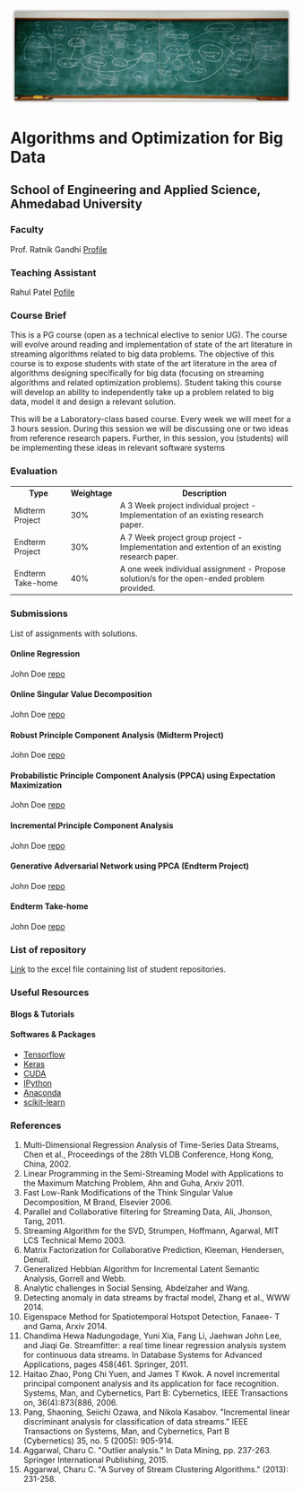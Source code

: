 ![ConceptMap](./images/cover2.jpg)

# Algorithms and Optimization for Big Data
## School of Engineering and Applied Science, Ahmedabad University

### Faculty
Prof. Ratnik Gandhi [Profile](https://ahduni.edu.in/seas/people/faculty/ratnik-gandhi)
### Teaching Assistant
Rahul Patel [Pofile](https://www.google.com)
### Course Brief
This is a PG course (open as a technical elective to senior UG). The course will evolve around reading and implementation of state of the art literature in streaming algorithms related to big data problems. The objective of this course is to expose students with state of the art literature in the area of algorithms designing specifically for big data (focusing on streaming algorithms and related optimization problems). Student taking this course will develop an ability to independently take up a problem related to big data, model it and design a relevant solution.

This will be a Laboratory-class based course. Every week we will meet for a 3 hours session. During this session we will be discussing one or two ideas from reference research papers. Further, in this session, you (students) will be implementing these ideas in relevant software systems

### Evaluation
<table>
  <th>Type</th>
  <th>Weightage</th>
  <th>Description</th>
  
  <tr>
  <td>Midterm Project</td>
  <td>30%</td>
  <td>A 3 Week project individual project - Implementation of an existing research paper.</td>
  </tr>
  
  <tr>  
  <td>Endterm Project</td>
  <td>30%</td>
  <td>A 7 Week project group project - Implementation and extention of an existing research paper.</td>
  </tr>
  
  <tr>  
  <td>Endterm Take-home</td>
  <td>40%</td>
  <td>A one week individual assignment - Propose solution/s for the open-ended problem provided.</td>
  </tr>
</table>

### Submissions
List of assignments with solutions.
#### Online Regression
John Doe [repo](https://www.google.com)

#### Online Singular Value Decomposition
John Doe [repo](https://www.google.com)

#### Robust Principle Component Analysis (Midterm Project)
John Doe [repo](https://www.google.com)

#### Probabilistic Principle Component Analysis (PPCA) using Expectation Maximization
John Doe [repo](https://www.google.com)

#### Incremental Principle Component Analysis
John Doe [repo](https://www.google.com)

#### Generative Adversarial Network using PPCA (Endterm Project)
John Doe [repo](https://www.google.com)

#### Endterm Take-home
John Doe [repo](https://www.google.com)

### List of repository
[Link](https://www.google.com) to the excel file containing list of student repositories.

### Useful Resources
#### Blogs & Tutorials
#### Softwares & Packages
- [Tensorflow](https://www.tensorflow.org)
- [Keras](https://keras.io/)
- [CUDA](http://www.nvidia.com/object/cuda_home_new.html)
- [IPython](https://ipython.org/ipython-doc/3/interactive/tutorial.html)
- [Anaconda](https://www.continuum.io/downloads)
- [scikit-learn](http://scikit-learn.org/stable/)


### References

1. Multi-Dimensional Regression Analysis of Time-Series Data Streams, Chen et al., Proceedings of the 28th VLDB Conference, Hong Kong, China, 2002.
2. Linear Programming in the Semi-Streaming Model with Applications to the Maximum Matching Problem, Ahn and Guha, Arxiv 2011.
3. Fast Low-Rank Modifications of the Think Singular Value Decomposition, M Brand, Elsevier 2006.
4. Parallel and Collaborative filtering for Streaming Data, Ali, Jhonson, Tang, 2011.
5. Streaming Algorithm for the SVD, Strumpen, Hoffmann, Agarwal, MIT LCS Technical Memo 2003.
6. Matrix Factorization for Collaborative Prediction, Kleeman, Hendersen, Denuit.
7. Generalized Hebbian Algorithm for Incremental Latent Semantic Analysis, Gorrell and Webb.
8. Analytic challenges in Social Sensing, Abdelzaher and Wang.
9. Detecting anomaly in data streams by fractal model, Zhang et al., WWW 2014.
10. Eigenspace Method for Spatiotemporal Hotspot Detection, Fanaee- T and Gama, Arxiv 2014.
11. Chandima Hewa Nadungodage, Yuni Xia, Fang Li, Jaehwan John Lee, and Jiaqi Ge. Streamfitter: a real time linear regression analysis system for continuous data streams. In Database Systems for Advanced Applications, pages 458{461. Springer, 2011.
12. Haitao Zhao, Pong Chi Yuen, and James T Kwok. A novel incremental principal component analysis and its application for face recognition. Systems, Man, and Cybernetics, Part B: Cybernetics, IEEE Transactions on, 36(4):873{886, 2006.
13. Pang, Shaoning, Seiichi Ozawa, and Nikola Kasabov. "Incremental linear discriminant analysis for classification of data streams." IEEE Transactions on Systems, Man, and Cybernetics, Part B (Cybernetics) 35, no. 5 (2005): 905-914.
14. Aggarwal, Charu C. "Outlier analysis." In Data Mining, pp. 237-263. Springer International Publishing, 2015.
15. Aggarwal, Charu C. "A Survey of Stream Clustering Algorithms." (2013): 231-258.
